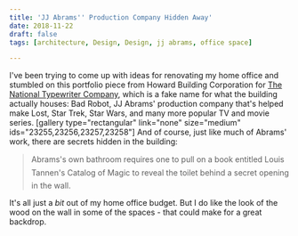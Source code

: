 ```yaml
---
title: 'JJ Abrams'' Production Company Hidden Away'
date: 2018-11-22
draft: false
tags: [architecture, Design, Design, jj abrams, office space]

---
```


I've been trying to come up with ideas for renovating my home office and stumbled on this portfolio piece from Howard Building Corporation for [The National Typewriter Company](http://www.howardbuilding.com/our-work/project/the-national-typewriter-company), which is a fake name for what the building actually houses: Bad Robot, JJ Abrams' production company that's helped make Lost, Star Trek, Star Wars, and many more popular TV and movie series. \[gallery type="rectangular" link="none" size="medium" ids="23255,23256,23257,23258"\] And of course, just like much of Abrams' work, there are secrets hidden in the building:

> Abrams's own bathroom requires one to pull on a book entitled Louis Tannen's Catalog of Magic to reveal the toilet behind a secret opening in the wall.

It's all just a _bit_ out of my home office budget. But I do like the look of the wood on the wall in some of the spaces - that could make for a great backdrop.